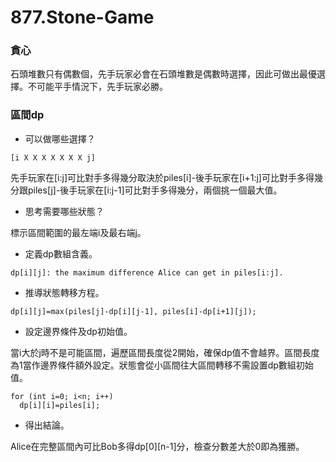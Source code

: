 # 877.Stone-Game

### 貪心

石頭堆數只有偶數個，先手玩家必會在石頭堆數是偶數時選擇，因此可做出最優選擇。不可能平手情況下，先手玩家必勝。

### 區間dp

- 可以做哪些選擇？

```
[i X X X X X X X j]
```

先手玩家在[i:j]可比對手多得幾分取決於piles[i]-後手玩家在[i+1:j]可比對手多得幾分跟piles[j]-後手玩家在[i:j-1]可比對手多得幾分，兩個挑一個最大值。

- 思考需要哪些狀態？

標示區間範圍的最左端i及最右端j。

- 定義dp數組含義。

```
dp[i][j]: the maximum difference Alice can get in piles[i:j].
```

- 推導狀態轉移方程。

```
dp[i][j]=max(piles[j]-dp[i][j-1], piles[i]-dp[i+1][j]);
```

- 設定邊界條件及dp初始值。

當i大於j時不是可能區間，遍歷區間長度從2開始，確保dp值不會越界。區間長度為1當作邊界條件額外設定。狀態會從小區間往大區間轉移不需設置dp數組初始值。

```
for (int i=0; i<n; i++)
  dp[i][i]=piles[i];
```

- 得出結論。

Alice在完整區間內可比Bob多得dp[0][n-1]分，檢查分數差大於0即為獲勝。

